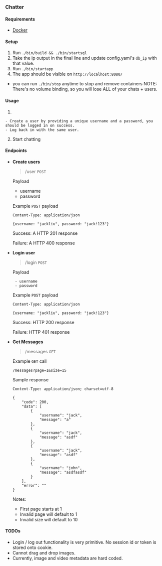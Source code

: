 ### Chatter

#### Requirements
 - [Docker](https://www.docker.com/community-edition)

#### Setup
1. Run `./bin/build && ./bin/startsql`
2. Take the ip output in the final line and update config.yaml's `db_ip` with that value.
3. Run `./bin/startapp`
4. The app should be visible on `http://localhost:8080/`


 - you can run `./bin/stop` anytime to stop and remove containers
 NOTE: There's no volume binding, so you will lose ALL of your chats + users.
 
 #### Usage
  1. 
    - Create a user by providing a unique username and a password, you should be logged in on success.
    - Log back in with the same user.
  2. Start chatting
 
 
 #### Endpoints
 
  - **Create users**
    
    > /user `POST`
    
    Payload
    
     - username
     - password
     
    Example `POST` payload
    
    ```
    Content-Type: application/json
    
    {username: "jackliu", password: "jack!123"}
    ```
    
    Success: A HTTP 201 response
    
    Failure: A HTTP 400 response


  - **Login user**
  
    > /login `POST`
    
    Payload
    
         - username
         - password
         
    Example `POST` payload
    
    ```
    Content-Type: application/json
        
    {username: "jackliu", password: "jack!123"}
    ```
    
    Success: HTTP 200 response
    
    Failure: HTTP 401 response
    
  - **Get Messages**
    
    > /messages `GET`
    
    Example `GET` call
    ```
    /messages?page=1&size=15
    ```
    
    Sample response
    ```
    Content-Type: application/json; charset=utf-8
    
    {
        "code": 200,
        "data": [
            {
                "username": "jack",
                "message": "a"
            },
            {
                "username": "jack",
                "message": "asdf"
            },
            {
                "username": "jack",
                "message": "asdf"
            },
            {
                "username": "john",
                "message": "asdfasdf"
            }
        ],
        "error": ""
    }
    ```
    
    Notes: 
     - First page starts at 1
     - Invalid page will default to 1
     - Invalid size will default to 10
    
    
    
#### TODOs
 - Login / log out functionality is very primitive. No session id or token is stored onto cookie.
 - Cannot drag and drop images.
 - Currently, image and video metadata are hard coded.
